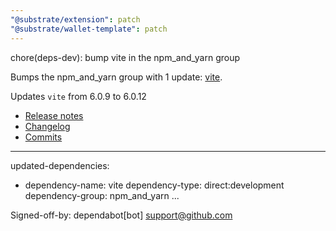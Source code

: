 ```yaml
---
"@substrate/extension": patch
"@substrate/wallet-template": patch
---
```


chore(deps-dev): bump vite in the npm_and_yarn group

Bumps the npm_and_yarn group with 1 update: [vite](https://github.com/vitejs/vite/tree/HEAD/packages/vite).


Updates `vite` from 6.0.9 to 6.0.12
- [Release notes](https://github.com/vitejs/vite/releases)
- [Changelog](https://github.com/vitejs/vite/blob/v6.0.12/packages/vite/CHANGELOG.md)
- [Commits](https://github.com/vitejs/vite/commits/v6.0.12/packages/vite)

---
updated-dependencies:
- dependency-name: vite
  dependency-type: direct:development
  dependency-group: npm_and_yarn
...

Signed-off-by: dependabot[bot] <support@github.com>
